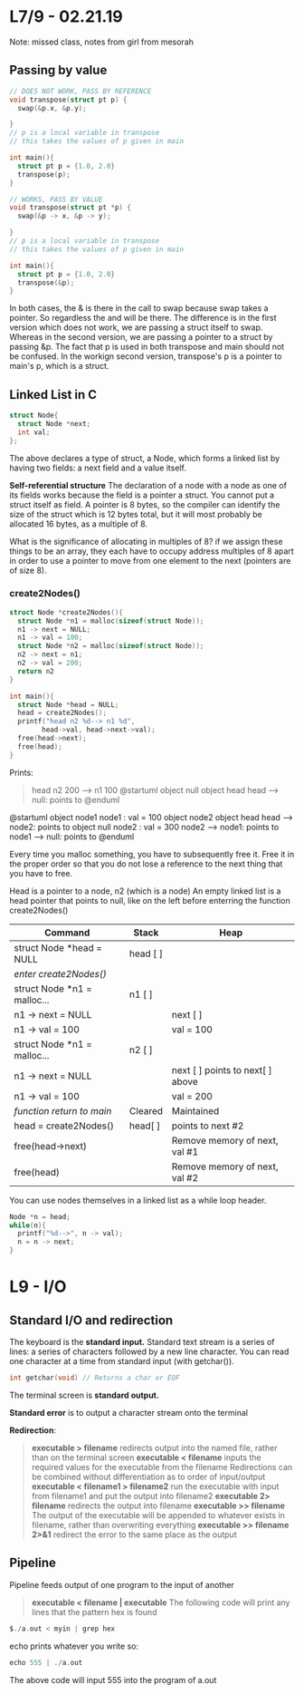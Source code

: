# L7/9 - 02.21.19 
Note: missed class, notes from girl from mesorah 

## Passing by value 

```c
// DOES NOT WORK, PASS BY REFERENCE
void transpose(struct pt p) {
  swap(&p.x, &p.y);

}
// p is a local variable in transpose 
// this takes the values of p given in main

int main(){
  struct pt p = {1.0, 2.0}
  transpose(p);
}
```


```c
// WORKS, PASS BY VALUE
void transpose(struct pt *p) {
  swap(&p -> x, &p -> y);

}
// p is a local variable in transpose 
// this takes the values of p given in main

int main(){
  struct pt p = {1.0, 2.0}
  transpose(&p);
}
```

In both cases, the & is there in the call to swap because swap takes a pointer. So regardless the and will be there. The difference is in the first version which does not work, we are passing a struct itself to swap. Whereas in the second version, we are passing a pointer to a struct by passing &p. The fact that p is used in both transpose and main should not be confused. In the workign second version, transpose's p is a pointer to main's p, which is a struct.

## Linked List in C

```c
struct Node{
  struct Node *next;
  int val; 
};
```
The above declares a type of struct, a Node, which forms a linked list by having two fields: a next field and a value itself. 

**Self-referential structure** The declaration of a node with a node as one of its fields works because the field is a pointer a struct. You cannot put a struct itself as  field. A pointer is 8 bytes, so the compiler can identify the size of the struct which is 12 bytes total, but it will most probably be allocated 16 bytes, as a multiple of 8.

What is the significance of allocating in multiples of 8? if we assign these things to be an array, they each have to occupy address multiples of 8 apart in order to use a pointer to move from one element to the next (pointers are of size 8). 


### create2Nodes()

```c
struct Node *create2Nodes(){
  struct Node *n1 = malloc(sizeof(struct Node));
  n1 -> next = NULL;
  n1 -> val = 100; 
  struct Node *n2 = malloc(sizeof(struct Node));
  n2 -> next = n1;
  n2 -> val = 200; 
  return n2
}

int main(){
  struct Node *head = NULL;
  head = create2Nodes();
  printf("head n2 %d--> n1 %d", 
        head->val, head->next->val);
  free(head->next);
  free(head); 
}
```
Prints: 
> head n2 200 --> n1 100
@startuml
object null
object head
head --> null: points to
@enduml

@startuml
object node1
node1 : val = 100
object node2
object head
head --> node2: points to
object null
node2 : val = 300
node2 --> node1: points to
node1 --> null: points to
@enduml


Every time you malloc something, you have to subsequently free it. Free it in the proper order so that you do not lose a reference to the next thing that you have to free. 

Head is a pointer to a node, n2 (which is a node)
An empty linked list is a head pointer that points to null, like on the left before enterring the function create2Nodes()

|Command| Stack | Heap |
| ------|----|-------|
|struct Node *head = NULL | head [ ] | |
|*enter create2Nodes()* | | |
|struct Node *n1 = malloc... | n1 [ ]| |
|n1 -> next = NULL| |next [ ] |
| n1 -> val = 100| | val = 100|
|struct Node *n1 = malloc... | n2 [ ]| |
|n1 -> next = NULL| |next [ ] points to next[ ] above|
| n1 -> val = 100| | val = 200|
|*function return to main* |Cleared | Maintained|
|head = create2Nodes()|head[ ] | points to next #2| 
|free(head->next) |  |Remove memory of next, val #1 | 
|free(head) | | Remove memory of next, val #2| 

You can use nodes themselves in a linked list as a while loop header.
```c
Node *n = head;
while(n){
  printf("%d-->", n -> val);
  n = n -> next; 
}
```
# L9 - I/O
## Standard I/O and redirection 

The keyboard is the **standard input.** Standard text stream is a series of lines: a series of characters followed by a new line character. You can read one character at a time from standard input (with getchar()). 

```c
int getchar(void) // Returns a char or EOF
```

The terminal screen is **standard output.**

**Standard error** is to output a character stream onto the terminal 

**Redirection**: 
> **executable > filename** redirects output into the named file, rather than on the terminal screen 
> **executable < filename** inputs the required values for the executable from the filename 
> Redirections can be combined without differentiation as to order of input/output
>  **executable < filename1 > filename2** run the executable with input from filename1 and put the output into filename2
>  **executable 2> filename** redirects the output into filename 
>  **executable >> filename** The output of the executable will be appended to whatever exists in filename, rather than overwriting everything 
>  **executable >> filename 2>&1** redirect the error to the same place as the output

## Pipeline

Pipeline feeds output of one program to the input of another 
> **executable < filename | executable** 
The following code will print any lines that the pattern hex is found 
```c
$./a.out < myin | grep hex 
```
echo prints whatever you write so:
```c
echo 555 | ./a.out
```
The above code will input 555 into the program of a.out 